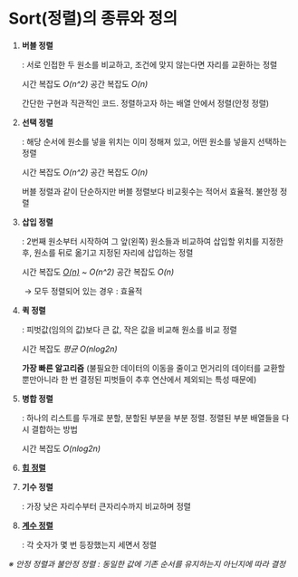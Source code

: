 # Sort(정렬)의 종류와 정의



1. **버블 정렬**

   : 서로 인접한 두 원소를 비교하고, 조건에 맞지 않는다면 자리를 교환하는 정렬

   시간 복잡도 *O(n^2)*	공간 복잡도 *O(n)*

   간단한 구현과 직관적인 코드. 정렬하고자 하는 배열 안에서 정렬(안정 정렬)

2. **선택 정렬**

   : 해당 순서에 원소를 넣을 위치는 이미 정해져 있고, 어떤 원소를 넣을지 선택하는 정렬

   시간 복잡도 *O(n^2)*	공간 복잡도 *O(n)*

   버블 정렬과 같이 단순하지만 버블 정렬보다 비교횟수는 적어서 효율적. 불안정 정렬

3. **삽입 정렬**

   : 2번째 원소부터 시작하여 그 앞(왼쪽) 원소들과 비교하여 삽입할 위치를 지정한 후, 원소를 뒤로 옮기고 지정된 자리에 삽입하는 정렬

   시간 복잡도 *<u>O(n)</u> ~ O(n^2)*	공간 복잡도 *O(n)*

   ​					→ 모두 정렬되어 있는 경우 : 효율적

4. **퀵 정렬**

   : 피벗값(임의의 값)보다 큰 값, 작은 값을 비교해 원소를 비교 정렬

   시간 복잡도 *평균 O(nlog2n)*

   **가장 빠른 알고리즘** (불필요한 데이터의 이동을 줄이고 먼거리의 데이터를 교환할 뿐만아니라 한 번 결정된 피벗들이 추후 연산에서 제외되는 특성 때문에)

5. **병합 정렬**

   : 하나의 리스트를 두개로 분할, 분할된 부분을 부분 정렬. 정렬된 부분 배열들을 다시 결합하는 방법

   시간 복잡도 *O(nlog2n)*

6. **[힙 정렬](https://github.com/koko9779/Skill-Up/blob/master/Programmers/src/Etc/Algorithm/Sort/HeapSort.java)**

7. **기수 정렬**

   : 가장 낮은 자리수부터 큰자리수까지 비교하며 정렬

8. **[계수 정렬](https://github.com/koko9779/Skill-Up/blob/master/Programmers/src/Etc/Algorithm/Sort/CountingSort.java)**

   : 각 숫자가 몇 번 등장했는지 세면서 정렬



*※ 안정 정렬과 불안정 정렬 : 동일한 값에 기존 순서를 유지하는지 아닌지에 따라 결정*